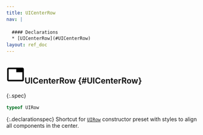 ```yaml
---
title: UICenterRow
nav: |

  #### Declarations
  * [UICenterRow](#UICenterRow)
layout: ref_doc
---
```


## ![](/assets/icons/spec-var.svg)UICenterRow {#UICenterRow}
{:.spec}

```typescript
typeof UIRow
```
{:.declarationspec}
Shortcut for [`UIRow`](./UIRow) constructor preset with styles to align all components in the center.


